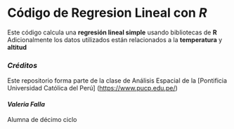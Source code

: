 # Código de Regresion Lineal con *R*
Este código calcula una **regresión lineal simple** usando bibliotecas de **R**
Adicionalmente los datos utilizados están relacionados a la **temperatura** y **altitud**

### *Créditos*
Este repositorio forma parte de la clase de Análisis Espacial de la [Pontificia Universidad Católica del Perú] (https://www.pucp.edu.pe/)

#### *Valeria Falla*
Alumna de décimo ciclo